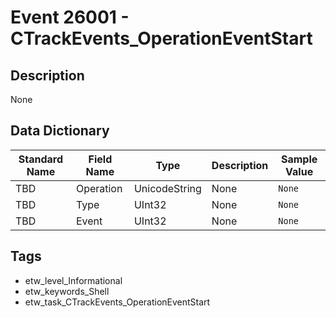 # Event 26001 - CTrackEvents_OperationEventStart

## Description
None

## Data Dictionary
|Standard Name|Field Name|Type|Description|Sample Value|
|---|---|---|---|---|
|TBD|Operation|UnicodeString|None|`None`|
|TBD|Type|UInt32|None|`None`|
|TBD|Event|UInt32|None|`None`|

## Tags
* etw_level_Informational
* etw_keywords_Shell
* etw_task_CTrackEvents_OperationEventStart